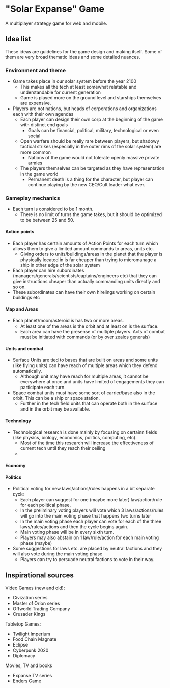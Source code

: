  
# "Solar Expanse" Game

A multiplayer strategy game for web and mobile.



## Idea list

These ideas are guidelines for the game design and making itself. Some of them are very broad thematic ideas and some detailed nuances.

### Environment and theme

* Game takes place in our solar system before the year 2100
  * This makes all the tech at least somewhat relatable and understandable for current generation
  * Game is played more on the ground level and starships themselves are expensive.
* Players are not nations, but heads of corporations and organizations each with their own agendas
  * Each player can design their own corp at the beginning of the game with distinct end goals
    * Goals can be financial, political, military, technological or even social 
  * Open warfare should be really rare between players, but shadowy tactical strikes (especially in the outer rims of the solar system) are more common
    * Nations of the game would not tolerate openly massive private armies
  * The players themselves can be targeted as they have representation in the game world
    * Permanent death is a thing for the character, but player can continue playing by the new CEO/Cult leader what ever.



### Gameplay mechanics

 * Each turn is considered to be 1 month.
    * There is no limit of turns the game takes, but it should be optimized to be between 25 and 50.

#### Action points 

 * Each player has certain amounts of Action Points for each turn which allows them to give a limited amount commands to areas, units etc.
   * Giving orders to units/buildings/areas in the planet that the player is physically located in is far cheaper than trying to micromanage a ship in other edge of the solar system
 * Each player can hire subordinates (managers/generals/scientists/captains/engineers etc) that they can give instructions cheaper than actually commanding units directly and so on.
  * These subordinates can have their own hirelings working on certain buildings etc

#### Map and Areas

* Each planet/moon/asteroid is has two or more areas.
  * At least one of the areas is the orbit and at least on is the surface.
  * Each area can have the presense of multiple players. Acts of combat must be initiated with commands (or by over zealos generals)

#### Units and combat

* Surface Units are tied to bases that are built on areas and some units (like flying units) can have reach of multiple areas which they defend automatically. 
  * Although unit may have reach for multiple areas, it cannot be everywhere at once and units have limited of engagements they can participate each turn.
* Space combat units must have some sort of carrier/base also in the orbit. This can be a ship or space station. 
  * Further in the tech field units that can operate both in the surface and in the orbit may be available.

#### Technology

* Technological research is done mainly by focusing on certainn fields (like physics, biology, economics, politics, computing, etc).
  * Most of the time this research will increase the effectiveness of current tech until they reach their ceiling
  * 


#### Economy


#### Politics

 * Political voting for new laws/actions/rules happens in a bit separate cycle
   * Each player can suggest for one (maybe more later) law/action/rule for each political phase, 
   * In the preliminary voting players will vote which 3 laws/actions/rules will go into the main voting phase that happens two turns later
   * In the main voting phase each player can vote for each of the three laws/rules/actions and then the cycle begins again.
   * Main voting phase will be in every sixth turn.
   * Players may also abstain on 1 law/rule/action for each main voting phase (maybe)
 * Some suggestions for laws etc. are placed by neutral factions and they will also vote during the main voting phase 
   * Players can try to persuade neutral factions to vote in their way.





## Inspirational sources

Video Games (new and old):
* Civization series
* Master of Orion series
* Offworld Trading Company
* Crusader Kings

Tabletop Games:
* Twilight Imperium
* Food Chain Magnate
* Eclipse
* Cyberpunk 2020
* Diplomacy

Movies, TV and books
* Expanse TV series
* Enders Game
 